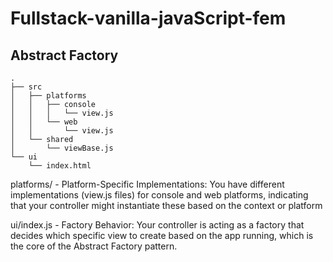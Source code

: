 # Fullstack-vanilla-javaScript-fem


## Abstract Factory
```
.
├── src
│   ├── platforms
│   │   ├── console
│   │   │   └── view.js
│   │   └── web
│   │       └── view.js
│   └── shared
│       └── viewBase.js
└── ui
    └── index.html
```
platforms/ - Platform-Specific Implementations: You have different implementations (view.js files) for console and web platforms, indicating that your controller might instantiate these based on the context or platform

ui/index.js - Factory Behavior: Your controller is acting as a factory that decides which specific view to create based on the app running, which is the core of the Abstract Factory pattern.
